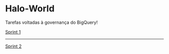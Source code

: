 # Halo-World

Tarefas voltadas à governança do BigQuery!

[Sprint 1](./Sprints/SP00-1609/)

___

[Sprint 2](./Sprints/SP01-3009/)